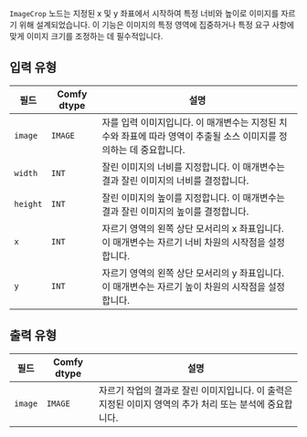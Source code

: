 `ImageCrop` 노드는 지정된 x 및 y 좌표에서 시작하여 특정 너비와 높이로 이미지를 자르기 위해 설계되었습니다. 이 기능은 이미지의 특정 영역에 집중하거나 특정 요구 사항에 맞게 이미지 크기를 조정하는 데 필수적입니다.

## 입력 유형

| 필드 | Comfy dtype | 설명                                                                                   |
|-------|-------------|-----------------------------------------------------------------------------------------------|
| `image` | `IMAGE` | 자를 입력 이미지입니다. 이 매개변수는 지정된 치수와 좌표에 따라 영역이 추출될 소스 이미지를 정의하는 데 중요합니다. |
| `width` | `INT` | 잘린 이미지의 너비를 지정합니다. 이 매개변수는 결과 잘린 이미지의 너비를 결정합니다. |
| `height` | `INT` | 잘린 이미지의 높이를 지정합니다. 이 매개변수는 결과 잘린 이미지의 높이를 결정합니다. |
| `x` | `INT` | 자르기 영역의 왼쪽 상단 모서리의 x 좌표입니다. 이 매개변수는 자르기 너비 차원의 시작점을 설정합니다. |
| `y` | `INT` | 자르기 영역의 왼쪽 상단 모서리의 y 좌표입니다. 이 매개변수는 자르기 높이 차원의 시작점을 설정합니다. |

## 출력 유형

| 필드 | Comfy dtype | 설명                                                                   |
|-------|-------------|-------------------------------------------------------------------------------|
| `image` | `IMAGE` | 자르기 작업의 결과로 잘린 이미지입니다. 이 출력은 지정된 이미지 영역의 추가 처리 또는 분석에 중요합니다. |
